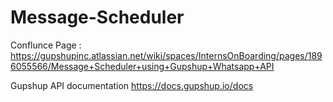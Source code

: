 # Message-Scheduler

Conflunce Page : 
https://gupshupinc.atlassian.net/wiki/spaces/InternsOnBoarding/pages/1896055566/Message+Scheduler+using+Gupshup+Whatsapp+API


Gupshup API documentation
https://docs.gupshup.io/docs
